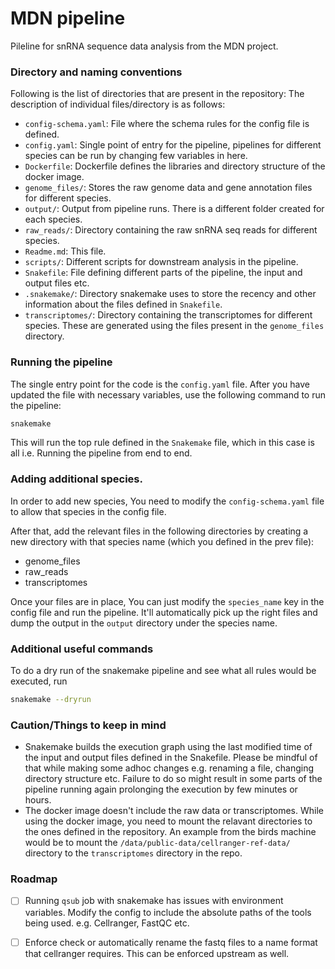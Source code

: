 # MDN pipeline

Pileline for snRNA sequence data analysis from the MDN project. 

### Directory and naming conventions 

Following is the list of directories that are present in the repository: The description of individual files/directory is as follows: 
- `config-schema.yaml`: File where the schema rules for the config file is defined. 
- `config.yaml`: Single point of entry for the pipeline, pipelines for different species can be run by changing few variables in here. 
- `Dockerfile`: Dockerfile defines the libraries and directory structure of the docker image. 
- `genome_files/`: Stores the raw genome data and gene annotation files for different species. 
- `output/`: Output from pipeline runs. There is a different folder created for each species. 
- `raw_reads/`: Directory containing the raw snRNA seq reads for different species. 
- `Readme.md`: This file. 
- `scripts/`: Different scripts for downstream analysis in the pipeline. 
- `Snakefile`: File defining different parts of the pipeline, the input and output files etc. 
- `.snakemake/`: Directory snakemake uses to store the recency and other information about the files defined in `Snakefile`. 
- `transcriptomes/`: Directory containing the transcriptomes for different species. These are generated using the files present in the `genome_files` directory. 


### Running the pipeline
The single entry point for the code is the `config.yaml` file. After you have updated the file with necessary variables, use the following command to run the pipeline: 
```bash 
snakemake
```
This will run the top rule defined in the `Snakemake` file, which in this case is all i.e. Running the pipeline from end to end. 

### Adding additional species.  

In order to add new species, You need to modify the `config-schema.yaml` file to allow that species in the config file. 

After that, add the relevant files in the following directories by creating a new directory with that species name (which you defined in the prev file): 
- genome_files
- raw_reads
- transcriptomes

Once your files are in place, You can just modify the `species_name` key in the config file and run the pipeline. It'll automatically pick up the right files and dump the output in the `output` directory under the species name. 

### Additional useful commands 

To do a dry run of the snakemake pipeline and see what all rules would be executed, run 
```bash 
snakemake --dryrun
```
### Caution/Things to keep in mind
- Snakemake builds the execution graph using the last modified time of the input and output files defined in the Snakefile. Please be mindful of that while making some adhoc changes e.g. renaming a file, changing directory structure etc. Failure to do so might result in some parts of the pipeline running again prolonging the execution by few minutes or hours. 
- The docker image doesn't include the raw data or transcriptomes. While using the docker image, you need to mount the relavant directories to the ones defined in the repository. An example from the birds machine would be to mount the `/data/public-data/cellranger-ref-data/` directory to the `transcriptomes` directory in the repo. 

### Roadmap 
- [ ] Running `qsub` job with snakemake has issues with environment variables. Modify the config to include the absolute paths of the tools being used. e.g. Cellranger, FastQC etc. 
- [ ] Enforce check or automatically rename the fastq files to a name format that cellranger requires. This can be enforced upstream as well. 

